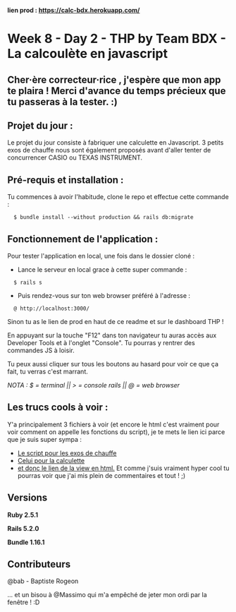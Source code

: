 **lien prod : https://calc-bdx.herokuapp.com/**

# Week 8 - Day 2 - THP by Team BDX - La calcoulète en javascript


## Cher·ère correcteur·rice , j'espère que mon app te plaira ! Merci d'avance du temps précieux que tu passeras à la tester. :)


## Projet du jour :

Le projet du jour consiste à fabriquer une calculette en Javascript. 3 petits exos de chauffe nous sont également proposés avant d'aller tenter de concurrencer CASIO ou TEXAS INSTRUMENT. 


## Pré-requis et installation :

Tu commences à avoir l'habitude, clone le repo et effectue cette commande :

```
  $ bundle install --without production && rails db:migrate
```


## Fonctionnement de l'application :

Pour tester l'application en local, une fois dans le dossier cloné :

  - Lance le serveur en local grace à cette super commande :
  
```
  $ rails s
```

   - Puis rendez-vous sur ton web browser préféré à l'adresse :
   
```
  @ http://localhost:3000/
```

Sinon tu as le lien de prod en haut de ce readme et sur le dashboard THP !

En appuyant sur la touche "F12" dans ton navigateur tu auras accès aux Developer Tools et à l'onglet "Console". Tu pourras y rentrer des commandes JS à loisir.

Tu peux aussi cliquer sur tous les boutons au hasard pour voir ce que ça fait, tu verras c'est marrant.

*NOTA : $ = terminal || > = console rails || @ = web browser*

## Les trucs cools à voir :

Y'a principalement 3 fichiers à voir (et encore le html c'est vraiment pour voir comment on appelle les fonctions du script), je te mets le lien ici parce que je suis super sympa :
  - [Le script pour les exos de chauffe](https://github.com/DaTikh/finage_W8D2_Calculette_TeamBDX/blob/master/app/assets/javascripts/exos.js "Easy peasy ça !")
  - [Celui pour la calculette](https://github.com/DaTikh/finage_W8D2_Calculette_TeamBDX/blob/master/app/assets/javascripts/00_calc.js "TEXAS INSTRUMENT n'a qu'à bien se tenir!")
  - [et donc le lien de la view en html.](https://github.com/DaTikh/finage_W8D2_Calculette_TeamBDX/blob/master/app/views/pages/home.html.erb "Pour la forme...")
Et comme j'suis vraiment hyper cool tu pourras voir que j'ai mis plein de commentaires et tout ! ;)

## Versions

**Ruby 2.5.1**

**Rails 5.2.0**

**Bundle 1.16.1**

## Contributeurs

@bab - Baptiste Rogeon

... et un bisou à @Massimo qui m'a empêché de jeter mon ordi par la fenêtre ! :D
